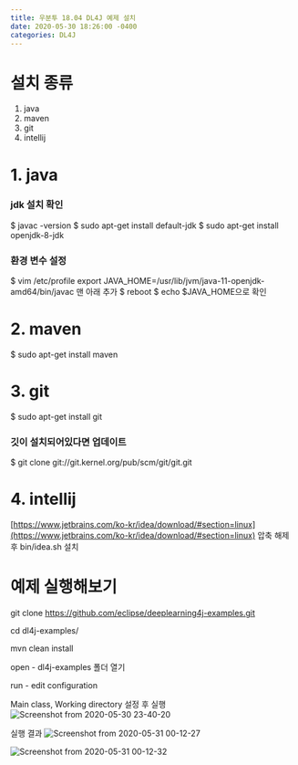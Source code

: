 ```yaml
---
title: 우분투 18.04 DL4J 예제 설치
date: 2020-05-30 18:26:00 -0400
categories: DL4J
---
```


# 설치 종류
1. java
2. maven
3. git
4. intellij

# 1. java

### jdk 설치 확인

$ javac -version
$ sudo apt-get install default-jdk
$ sudo apt-get install openjdk-8-jdk

### 환경 변수 설정

$ vim /etc/profile
export JAVA_HOME=/usr/lib/jvm/java-11-openjdk-amd64/bin/javac 맨 아래 추가
$ reboot
$ echo $JAVA_HOME으로 확인

# 2. maven
$ sudo apt-get install maven

# 3. git
$ sudo apt-get install git

### 깃이 설치되어있다면 업데이트

$ git clone git://git.kernel.org/pub/scm/git/git.git

# 4. intellij
[https://www.jetbrains.com/ko-kr/idea/download/#section=linux](https://www.jetbrains.com/ko-kr/idea/download/#section=linux)
압축 해제 후 bin/idea.sh 설치

# 예제 실행해보기
git clone https://github.com/eclipse/deeplearning4j-examples.git

cd dl4j-examples/

mvn clean install

open - dl4j-examples 폴더 열기

run - edit configuration

 Main class, Working directory 설정 후 실행
![Screenshot from 2020-05-30 23-40-20](https://user-images.githubusercontent.com/51734550/83331787-24f42280-a2d3-11ea-93ea-c99fb8399437.png)

실행 결과
![Screenshot from 2020-05-31 00-12-27](https://user-images.githubusercontent.com/51734550/83331892-74d2e980-a2d3-11ea-9056-79e12dbff799.png)

![Screenshot from 2020-05-31 00-12-32](https://user-images.githubusercontent.com/51734550/83331893-76041680-a2d3-11ea-985f-9eb6b8ed6e41.png)

<!--stackedit_data:
eyJoaXN0b3J5IjpbMTE0NTk0ODE5MSwtNzM2NjY2MzkzLC05ND
U0NjM4MzksLTk4NDQwMjgxMywtMTc0MTM3MzUwMV19
-->